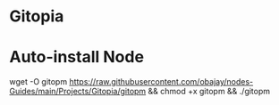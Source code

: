 # Gitopia

# Auto-install Node

wget -O gitopm https://raw.githubusercontent.com/obajay/nodes-Guides/main/Projects/Gitopia/gitopm && chmod +x gitopm && ./gitopm

